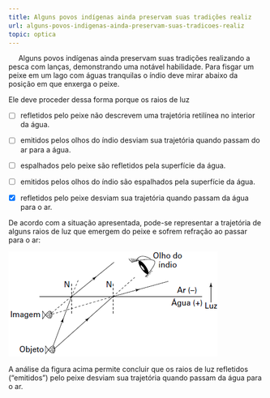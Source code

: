 ```yaml
---
title: Alguns povos indígenas ainda preservam suas tradições realiz
url: alguns-povos-indigenas-ainda-preservam-suas-tradicoes-realiz
topic: optica
---
```



     Alguns povos indígenas ainda preservam suas tradições realizando a pesca com lanças, demonstrando uma notável habilidade. Para fisgar um peixe em um lago com águas tranquilas o índio deve mirar abaixo da posição em que enxerga o peixe.

Ele deve proceder dessa forma porque os raios de luz



- [ ] refletidos pelo peixe não descrevem uma trajetória retilínea no interior da água.
- [ ] emitidos pelos olhos do índio desviam sua trajetória quando passam do ar para a água.
- [ ] espalhados pelo peixe são refletidos pela superfície da água.
- [ ] emitidos pelos olhos do índio são espalhados pela superfície da água.
- [x] refletidos pelo peixe desviam sua trajetória quando passam da água para o ar.


De acordo com a situação apresentada, pode-se representar a trajetória de alguns raios de luz que emergem do peixe e sofrem refração ao passar para o ar:

![](e8afd14a-da8d-acaa-dbd3-6e26634d87fa.png)

A análise da figura acima permite concluir que os raios de luz refletidos (“emitidos”) pelo peixe desviam sua trajetória quando passam da água para o ar.
